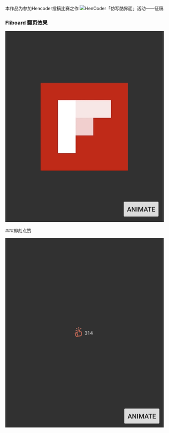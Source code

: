 本作品为参加Hencoder投稿比赛之作
![HenCoder「仿写酷界面」活动——征稿](http://hencoder.com/activity-mock-1/)

### Fliboard 翻页效果

![](images/flipboard.gif)

###即刻点赞

![](images/like.gif)